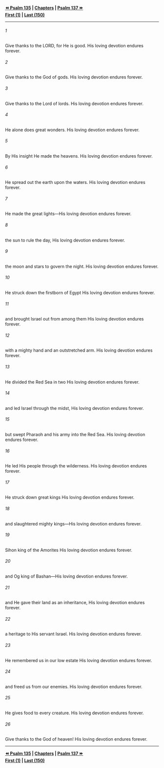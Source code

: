   
**[⏪ Psalm 135](./Psalm%20135.md) | [Chapters](./_index.md) | [Psalm 137 ⏩](./Psalm%20137.md)**  
**[First (1)](./Psalm%201.md) | [Last (150)](./Psalm%20150.md)**  
  
---  
  
###### 1  
Give thanks to the LORD, for He is good. His loving devotion endures forever.  
  
###### 2  
Give thanks to the God of gods. His loving devotion endures forever.  
  
###### 3  
Give thanks to the Lord of lords. His loving devotion endures forever.  
  
###### 4  
He alone does great wonders. His loving devotion endures forever.  
  
###### 5  
By His insight He made the heavens. His loving devotion endures forever.  
  
###### 6  
He spread out the earth upon the waters. His loving devotion endures forever.  
  
###### 7  
He made the great lights—His loving devotion endures forever.  
  
###### 8  
the sun to rule the day, His loving devotion endures forever.  
  
###### 9  
the moon and stars to govern the night. His loving devotion endures forever.  
  
###### 10  
He struck down the firstborn of Egypt His loving devotion endures forever.  
  
###### 11  
and brought Israel out from among them His loving devotion endures forever.  
  
###### 12  
with a mighty hand and an outstretched arm. His loving devotion endures forever.  
  
###### 13  
He divided the Red Sea in two His loving devotion endures forever.  
  
###### 14  
and led Israel through the midst, His loving devotion endures forever.  
  
###### 15  
but swept Pharaoh and his army into the Red Sea. His loving devotion endures forever.  
  
###### 16  
He led His people through the wilderness. His loving devotion endures forever.  
  
###### 17  
He struck down great kings His loving devotion endures forever.  
  
###### 18  
and slaughtered mighty kings—His loving devotion endures forever.  
  
###### 19  
Sihon king of the Amorites His loving devotion endures forever.  
  
###### 20  
and Og king of Bashan—His loving devotion endures forever.  
  
###### 21  
and He gave their land as an inheritance, His loving devotion endures forever.  
  
###### 22  
a heritage to His servant Israel. His loving devotion endures forever.  
  
###### 23  
He remembered us in our low estate His loving devotion endures forever.  
  
###### 24  
and freed us from our enemies. His loving devotion endures forever.  
  
###### 25  
He gives food to every creature. His loving devotion endures forever.  
  
###### 26  
Give thanks to the God of heaven! His loving devotion endures forever.  
  
  
---  
  
**[⏪ Psalm 135](./Psalm%20135.md) | [Chapters](./_index.md) | [Psalm 137 ⏩](./Psalm%20137.md)**  
**[First (1)](./Psalm%201.md) | [Last (150)](./Psalm%20150.md)**  
  

